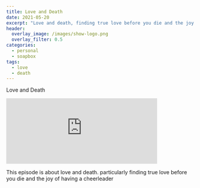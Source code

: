 ```yaml
---
title: Love and Death
date: 2021-05-20
excerpt: "Love and death, finding true love before you die and the joy of having a cheerleader"
header:
  overlay_image: /images/show-logo.png
  overlay_filter: 0.5
categories:
  - personal
  - soapbox
tags: 
  - love
  - death
---
```


Love and Death

<iframe src="https://open.spotify.com/embed-podcast/episode/059KIQbrNBDzQQYT5xvFqP" width="80%" height="175" frameborder="0" allowtransparency="true" allow="encrypted-media"></iframe>

This episode is about love and death. particularly finding true love before you die and the joy of having a cheerleader
